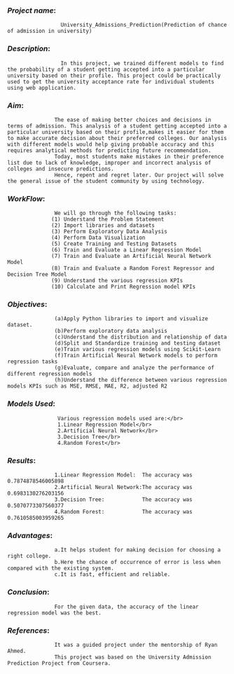 ### _**Project name**_:

                     University_Admissions_Prediction(Prediction of chance of admission in university)

### _**Description**_: 
                     In this project, we trained different models to find the probability of a student getting accepted into a particular university based on their profile. This project could be practically used to get the university acceptance rate for individual students using web application.

             
### _**Aim**_:       
                   The ease of making better choices and decisions in terms of admission. This analysis of a student getting accepted into a particular university based on their profile,makes it easier for them to make accurate decision about their preferred colleges. Our analysis with different models would help giving probable accuracy and this requires analytical methods for predicting future recommendation.
                   Today, most students make mistakes in their preference list due to lack of knowledge, improper and incorrect analysis of colleges and insecure predictions. 
                   Hence, repent and regret later. Our project will solve the general issue of the student community by using technology.
             
### _**WorkFlow**_:  

                   We will go through the following tasks:
                  (1) Understand the Problem Statement
                  (2) Import libraries and datasets
                  (3) Perform Exploratory Data Analysis
                  (4) Perform Data Visualization
                  (5) Create Training and Testing Datasets
                  (6) Train and Evaluate a Linear Regression Model
                  (7) Train and Evaluate an Artificial Neural Network Model
                  (8) Train and Evaluate a Random Forest Regressor and Decision Tree Model
                  (9) Understand the various regression KPIs
                  (10) Calculate and Print Regression model KPIs
             
### _**Objectives**_: 
                   (a)Apply Python libraries to import and visualize dataset.
                   (b)Perform exploratory data analysis
                   (c)Understand the distribution and relationship of data
                   (d)Split and Standardize training and testing dataset
                   (e)Train various regression models using Scikit-Learn
                   (f)Train Artificial Neural Network models to perform regression tasks
                   (g)Evaluate, compare and analyze the performance of different regression models
                   (h)Understand the difference between various regression models KPIs such as MSE, RMSE, MAE, R2, adjusted R2

             
### _**Models Used**_: 
                    Various regression models used are:</br>
                    1.Linear Regression Model</br>
                    2.Artificial Neural Network</br>
                    3.Decision Tree</br>
                    4.Random Forest</br>
              
### _**Results**_:   

                   1.Linear Regression Model:  The accuracy was 0.7874878546005898
                   2.Artificial Neural Network:The accuracy was 0.6983130276203156
                   3.Decision Tree:            The accuracy was 0.5070773307560377
                   4.Random Forest:            The accuracy was 0.7610585003959265
               
### _**Advantages**_: 
                   a.It helps student for making decision for choosing a right college.
                   b.Here the chance of occurrence of error is less when compared with the existing system.
                   c.It is fast, efficient and reliable.

### _**Conclusion**_: 
                   For the given data, the accuracy of the linear regression model was the best.
                          
### _**References**_: 
                   It was a guided project under the mentorship of Ryan Ahmed.
                   This project was based on the University Admission Prediction Project from Coursera.

